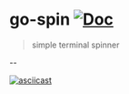 # go-spin [![Doc][godoc-img]][godoc-url]
> simple terminal spinner

--

[godoc-img]: https://img.shields.io/badge/godoc-Reference-brightgreen.svg?style=flat-square
[godoc-url]: https://godoc.org/github.com/ddo/go-spin

[![asciicast](https://asciinema.org/a/80084.png)](https://asciinema.org/a/80084)